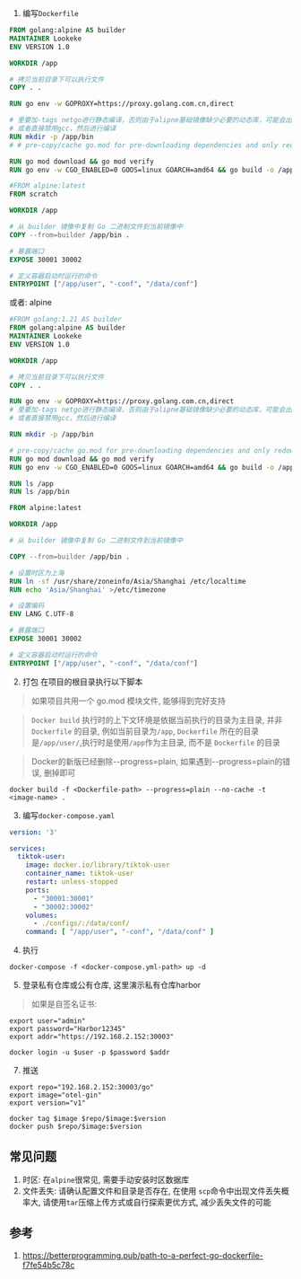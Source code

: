 1. 编写`Dockerfile`

```Dockerfile
FROM golang:alpine AS builder
MAINTAINER Lookeke
ENV VERSION 1.0

WORKDIR /app

# 拷贝当前目录下可以执行文件
COPY . .

RUN go env -w GOPROXY=https://proxy.golang.com.cn,direct

# 里要加-tags netgo进行静态编译，否则由于alipne基础镜像缺少必要的动态库，可能会出现类似“no such file or directory"的报错
# 或者直接禁用gcc，然后进行编译
RUN mkdir -p /app/bin
# # pre-copy/cache go.mod for pre-downloading dependencies and only redownloading them in subsequent builds if they change

RUN go mod download && go mod verify
RUN go env -w CGO_ENABLED=0 GOOS=linux GOARCH=amd64 && go build -o /app/bin/ ./...

#FROM alpine:latest
FROM scratch

WORKDIR /app

# 从 builder 镜像中复制 Go 二进制文件到当前镜像中
COPY --from=builder /app/bin .

# 暴露端口
EXPOSE 30001 30002

# 定义容器启动时运行的命令
ENTRYPOINT ["/app/user", "-conf", "/data/conf"]
```

或者: alpine

```Dockerfile
#FROM golang:1.21 AS builder
FROM golang:alpine AS builder
MAINTAINER Lookeke
ENV VERSION 1.0

WORKDIR /app

# 拷贝当前目录下可以执行文件
COPY . .

RUN go env -w GOPROXY=https://proxy.golang.com.cn,direct
# 里要加-tags netgo进行静态编译，否则由于alipne基础镜像缺少必要的动态库，可能会出现类似“no such file or directory"的报错
# 或者直接禁用gcc，然后进行编译

RUN mkdir -p /app/bin

# pre-copy/cache go.mod for pre-downloading dependencies and only redownloading them in subsequent builds if they change
RUN go mod download && go mod verify
RUN go env -w CGO_ENABLED=0 GOOS=linux GOARCH=amd64 && go build -o /app/bin/ ./...

RUN ls /app
RUN ls /app/bin

FROM alpine:latest

WORKDIR /app

# 从 builder 镜像中复制 Go 二进制文件到当前镜像中

COPY --from=builder /app/bin .

# 设置时区为上海
RUN ln -sf /usr/share/zoneinfo/Asia/Shanghai /etc/localtime
RUN echo 'Asia/Shanghai' >/etc/timezone

# 设置编码
ENV LANG C.UTF-8

# 暴露端口
EXPOSE 30001 30002

# 定义容器启动时运行的命令
ENTRYPOINT ["/app/user", "-conf", "/data/conf"]

```

2. 打包
   在项目的根目录执行以下脚本

> 如果项目共用一个 go.mod 模块文件, 能够得到完好支持

> `Docker build` 执行时的上下文环境是依据当前执行的目录为主目录, 并非 `Dockerfile` 的目录, 例如当前目录为`/app`,
`Dockerfile` 所在的目录是`/app/user/`,执行时是使用`/app`作为主目录, 而不是 `Dockerfile` 的目录


> Docker的新版已经删除--progress=plain, 如果遇到--progress=plain的错误, 删掉即可

```shell
docker build -f <Dockerfile-path> --progress=plain --no-cache -t <image-name> .
```

3. 编写`docker-compose.yaml`

```yaml
version: '3'

services:
  tiktok-user:
    image: docker.io/library/tiktok-user
    container_name: tiktok-user
    restart: unless-stopped
    ports:
      - "30001:30001"
      - "30002:30002"
    volumes:
      - ./configs/:/data/conf/
    command: [ "/app/user", "-conf", "/data/conf" ]

```

4. 执行

```shell
docker-compose -f <docker-compose.yml-path> up -d
```

5. 登录私有仓库或公有仓库, 这里演示私有仓库harbor

> 如果是自签名证书:
>

```shell
export user="admin"
export password="Harbor12345"
export addr="https://192.168.2.152:30003"

docker login -u $user -p $password $addr
```

7. 推送

```shell
export repo="192.168.2.152:30003/go"
export image="otel-gin"
export version="v1"

docker tag $image $repo/$image:$version
docker push $repo/$image:$version
```

## 常见问题

1. 时区: 在`alpine`很常见, 需要手动安装时区数据库
2. 文件丢失: 请确认配置文件和目录是否存在, 在使用 `scp`命令中出现文件丢失概率大, 请使用`tar`压缩上传方式或自行探索更优方式,
   减少丢失文件的可能

## 参考

1. https://betterprogramming.pub/path-to-a-perfect-go-dockerfile-f7fe54b5c78c
